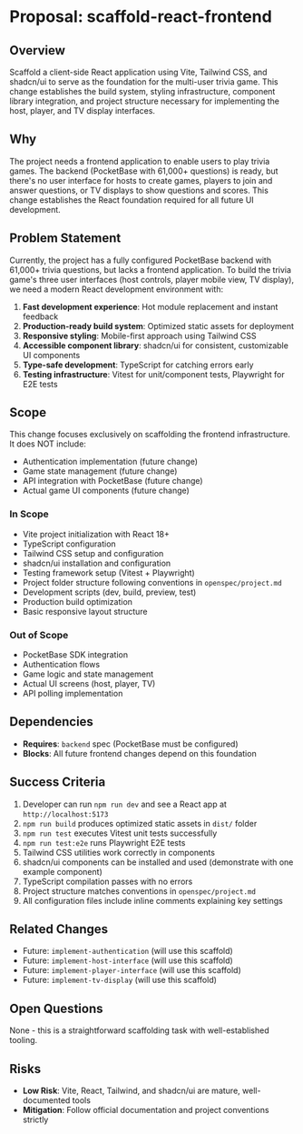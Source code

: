 # Proposal: scaffold-react-frontend

## Overview
Scaffold a client-side React application using Vite, Tailwind CSS, and shadcn/ui to serve as the foundation for the multi-user trivia game. This change establishes the build system, styling infrastructure, component library integration, and project structure necessary for implementing the host, player, and TV display interfaces.

## Why
The project needs a frontend application to enable users to play trivia games. The backend (PocketBase with 61,000+ questions) is ready, but there's no user interface for hosts to create games, players to join and answer questions, or TV displays to show questions and scores. This change establishes the React foundation required for all future UI development.

## Problem Statement
Currently, the project has a fully configured PocketBase backend with 61,000+ trivia questions, but lacks a frontend application. To build the trivia game's three user interfaces (host controls, player mobile view, TV display), we need a modern React development environment with:

1. **Fast development experience**: Hot module replacement and instant feedback
2. **Production-ready build system**: Optimized static assets for deployment
3. **Responsive styling**: Mobile-first approach using Tailwind CSS
4. **Accessible component library**: shadcn/ui for consistent, customizable UI components
5. **Type-safe development**: TypeScript for catching errors early
6. **Testing infrastructure**: Vitest for unit/component tests, Playwright for E2E tests

## Scope
This change focuses exclusively on scaffolding the frontend infrastructure. It does NOT include:

- Authentication implementation (future change)
- Game state management (future change)
- API integration with PocketBase (future change)
- Actual game UI components (future change)

### In Scope
- Vite project initialization with React 18+
- TypeScript configuration
- Tailwind CSS setup and configuration
- shadcn/ui installation and configuration
- Testing framework setup (Vitest + Playwright)
- Project folder structure following conventions in `openspec/project.md`
- Development scripts (dev, build, preview, test)
- Production build optimization
- Basic responsive layout structure

### Out of Scope
- PocketBase SDK integration
- Authentication flows
- Game logic and state management
- Actual UI screens (host, player, TV)
- API polling implementation

## Dependencies
- **Requires**: `backend` spec (PocketBase must be configured)
- **Blocks**: All future frontend changes depend on this foundation

## Success Criteria
1. Developer can run `npm run dev` and see a React app at `http://localhost:5173`
2. `npm run build` produces optimized static assets in `dist/` folder
3. `npm run test` executes Vitest unit tests successfully
4. `npm run test:e2e` runs Playwright E2E tests
5. Tailwind CSS utilities work correctly in components
6. shadcn/ui components can be installed and used (demonstrate with one example component)
7. TypeScript compilation passes with no errors
8. Project structure matches conventions in `openspec/project.md`
9. All configuration files include inline comments explaining key settings

## Related Changes
- Future: `implement-authentication` (will use this scaffold)
- Future: `implement-host-interface` (will use this scaffold)
- Future: `implement-player-interface` (will use this scaffold)
- Future: `implement-tv-display` (will use this scaffold)

## Open Questions
None - this is a straightforward scaffolding task with well-established tooling.

## Risks
- **Low Risk**: Vite, React, Tailwind, and shadcn/ui are mature, well-documented tools
- **Mitigation**: Follow official documentation and project conventions strictly
